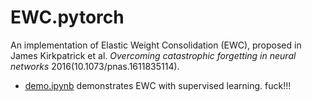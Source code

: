 # EWC.pytorch

An implementation of Elastic Weight Consolidation (EWC), proposed in James Kirkpatrick et al. *Overcoming catastrophic forgetting in neural networks* 2016(10.1073/pnas.1611835114).

* [demo.ipynb](demo.ipynb) demonstrates EWC with supervised learning. 
fuck!!!
